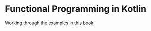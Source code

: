 # Functional Programming in Kotlin

Working through the examples in [this book](https://www.manning.com/books/functional-programming-in-kotlin)
